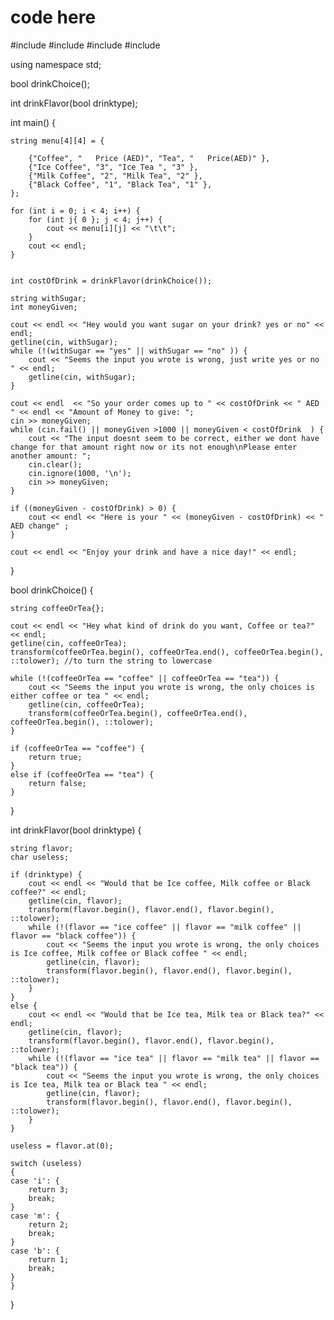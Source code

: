 # code here

#include <iostream>
#include <string>
#include <array>
#include <algorithm>



using namespace std;

bool drinkChoice();
	
int drinkFlavor(bool drinktype);
	
int main() {

	string menu[4][4] = {

		{"Coffee", "   Price (AED)", "Tea", "   Price(AED)" },
		{"Ice Coffee", "3", "Ice Tea ", "3" },
		{"Milk Coffee", "2", "Milk Tea", "2" },
		{"Black Coffee", "1", "Black Tea", "1" },
	};

	for (int i = 0; i < 4; i++) {
		for (int j{ 0 }; j < 4; j++) {
			cout << menu[i][j] << "\t\t";
		}
		cout << endl;
	}
	

	int costOfDrink = drinkFlavor(drinkChoice());

	string withSugar;
	int moneyGiven;

	cout << endl << "Hey would you want sugar on your drink? yes or no" << endl;
	getline(cin, withSugar);
	while (!(withSugar == "yes" || withSugar == "no" )) {
		cout << "Seems the input you wrote is wrong, just write yes or no " << endl;
		getline(cin, withSugar);		
	}

	cout << endl  << "So your order comes up to " << costOfDrink << " AED " << endl << "Amount of Money to give: ";
	cin >> moneyGiven;
	while (cin.fail() || moneyGiven >1000 || moneyGiven < costOfDrink  ) {
		cout << "The input doesnt seem to be correct, either we dont have change for that amount right now or its not enough\nPlease enter another amount: ";
		cin.clear();
		cin.ignore(1000, '\n');
		cin >> moneyGiven;
	}

	if ((moneyGiven - costOfDrink) > 0) {
		cout << endl << "Here is your " << (moneyGiven - costOfDrink) << " AED change" ;
	}

	cout << endl << "Enjoy your drink and have a nice day!" << endl;
}

bool drinkChoice() {

	string coffeeOrTea{};

	cout << endl << "Hey what kind of drink do you want, Coffee or tea?" << endl;
	getline(cin, coffeeOrTea);
	transform(coffeeOrTea.begin(), coffeeOrTea.end(), coffeeOrTea.begin(), ::tolower); //to turn the string to lowercase

	while (!(coffeeOrTea == "coffee" || coffeeOrTea == "tea")) {
		cout << "Seems the input you wrote is wrong, the only choices is either coffee or tea " << endl;
		getline(cin, coffeeOrTea);
		transform(coffeeOrTea.begin(), coffeeOrTea.end(), coffeeOrTea.begin(), ::tolower);
	}

	if (coffeeOrTea == "coffee") {
		return true;
	}
	else if (coffeeOrTea == "tea") {
		return false;
	}
}

int drinkFlavor(bool drinktype) {

	string flavor;
	char useless;

	if (drinktype) {
		cout << endl << "Would that be Ice coffee, Milk coffee or Black coffee?" << endl;
		getline(cin, flavor);
		transform(flavor.begin(), flavor.end(), flavor.begin(), ::tolower);
		while (!(flavor == "ice coffee" || flavor == "milk coffee" || flavor == "black coffee")) {
			cout << "Seems the input you wrote is wrong, the only choices is Ice coffee, Milk coffee or Black coffee " << endl;
			getline(cin, flavor);
			transform(flavor.begin(), flavor.end(), flavor.begin(), ::tolower);
		}
	}
	else {
		cout << endl << "Would that be Ice tea, Milk tea or Black tea?" << endl;
		getline(cin, flavor);
		transform(flavor.begin(), flavor.end(), flavor.begin(), ::tolower);
		while (!(flavor == "ice tea" || flavor == "milk tea" || flavor == "black tea")) {
			cout << "Seems the input you wrote is wrong, the only choices is Ice tea, Milk tea or Black tea " << endl;
			getline(cin, flavor);
			transform(flavor.begin(), flavor.end(), flavor.begin(), ::tolower);
		}
	}

	useless = flavor.at(0);

	switch (useless)
	{
	case 'i': {
		return 3;
		break;
	}
	case 'm': {
		return 2;
		break;
	}
	case 'b': {
		return 1;
		break;
	}
	}
}
